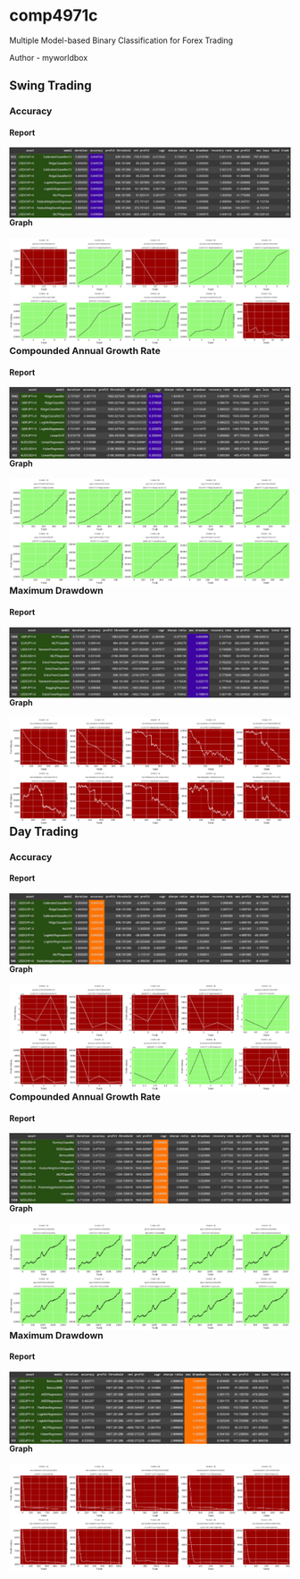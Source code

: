 # comp4971c

Multiple Model-based Binary Classification for Forex Trading

Author - myworldbox

## Swing Trading

### Accuracy

#### Report
<img src="./image/swing_trading/swing_accuracy_report.png" align="left">

#### Graph
<img src="./image/swing_trading/swing_accuracy_graph.png" align="left">

### Compounded Annual Growth Rate

#### Report
<img src="./image/swing_trading/swing_cagr_report.png" align="left">

#### Graph
<img src="./image/swing_trading/swing_cagr_graph.png" align="left">

### Maximum Drawdown

#### Report
<img src="./image/swing_trading/swing_mdd_report.png" align="left">

#### Graph
<img src="./image/swing_trading/swing_mdd_graph.png" align="left">

## Day Trading

### Accuracy

#### Report
<img src="./image/day_trading/day_accuracy_report.png" align="left">

#### Graph
<img src="./image/day_trading/day_accuracy_graph.png" align="left">

### Compounded Annual Growth Rate

#### Report
<img src="./image/day_trading/day_cagr_report.png" align="left">

#### Graph
<img src="./image/day_trading/day_cagr_graph.png" align="left">

### Maximum Drawdown

#### Report
<img src="./image/day_trading/day_mdd_report.png" align="left">

#### Graph
<img src="./image/day_trading/day_mdd_graph.png" align="left">